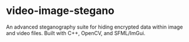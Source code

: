 # video-image-stegano
An advanced steganography suite for hiding encrypted data within image and video files. Built with C++, OpenCV, and SFML/ImGui.

